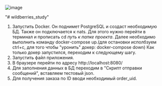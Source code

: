 ![image](https://github.com/alextanchi/wildberries_study/assets/123393302/8568576d-023d-486b-96b8-2e86667fa9b4)


"# wildberries_study" 
1. Запустить Docker. Он поднимет PostgreSQL и создаст необходимую БД. Также он подключается к nats.
Для этого нужно перейти в терминал и прописать cd *путь к папке проекта*.
Далее необходимо выполнить команду docker-compose up.(для остановки исполбзуем ctrl+c, для того чтобы "уронить" докер: docker-compose down)
Как только докер запустился, переходим к следующему шагу.
2. Запустить файл приложения.
3. В браузере перейти по адресу http://localhost:8080/
4. Для заполнения данных в БД переходим в "Скрипт отправки сообщений", вставляем тестовый json.
5. Для получения заказа по ID вводи необходимый order_uid.
